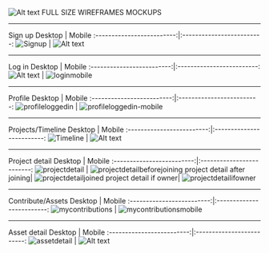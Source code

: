 ![Alt text](readme_assets/logos/dm-banner-green-logo.png)
FULL SIZE WIREFRAMES MOCKUPS
***

Sign up
Desktop             |  Mobile
:-------------------------:|:-------------------------:
![Signup](readme_assets/wireframes/SIGN_UP_D.png) | ![Alt text](readme_assets/wireframes/SignUp.png)

***

Log in
Desktop             |  Mobile
:-------------------------:|:-------------------------:
![Alt text](readme_assets/wireframes/SIGN_IN_D.png)  |  ![loginmobile](readme_assets/wireframes/LogIn.png)

***

Profile
Desktop             |  Mobile
:-------------------------:|:-------------------------:
![profileloggedin](readme_assets/wireframes/PROFILE_LOGGED_IN_D.png) | ![profileloggedin-mobile](readme_assets/wireframes/ProfileLoggedIn.png)

***

Projects/Timeline
Desktop             |  Mobile
:-------------------------:|:-------------------------:
![Timeline](readme_assets/wireframes/HOME_TIMELINE_D.png) | ![Alt text](readme_assets/wireframes/Home_Timeline.png)

***

Project detail
Desktop             |  Mobile
:-------------------------:|:-------------------------:
![projectdetail](readme_assets/wireframes/PROJECT_DETAIL_D.png) | ![projectdetailbeforejoining](readme_assets/wireframes/Project_Detail_Before_joining.png)
project detail after joining| ![projectdetailjoined](readme_assets/wireframes/Project_Detail_joined.png)
project detail if owner| ![projectdetailifowner](readme_assets/wireframes/Project_Detail_if_owner.png)

***

Contribute/Assets
Desktop             |  Mobile
:-------------------------:|:-------------------------:
![mycontributions](readme_assets/wireframes/MY_CONTRIBUTIONS_D.png) | ![mycontributionsmobile](readme_assets/wireframes/MyContributions.png)

***

Asset detail
Desktop             |  Mobile
:-------------------------:|:-------------------------:
![assetdetail](readme_assets/wireframes/ASSET_DETAIL_D.png) | ![Alt text](readme_assets/wireframes/Asset_Detail_if_owner.png)